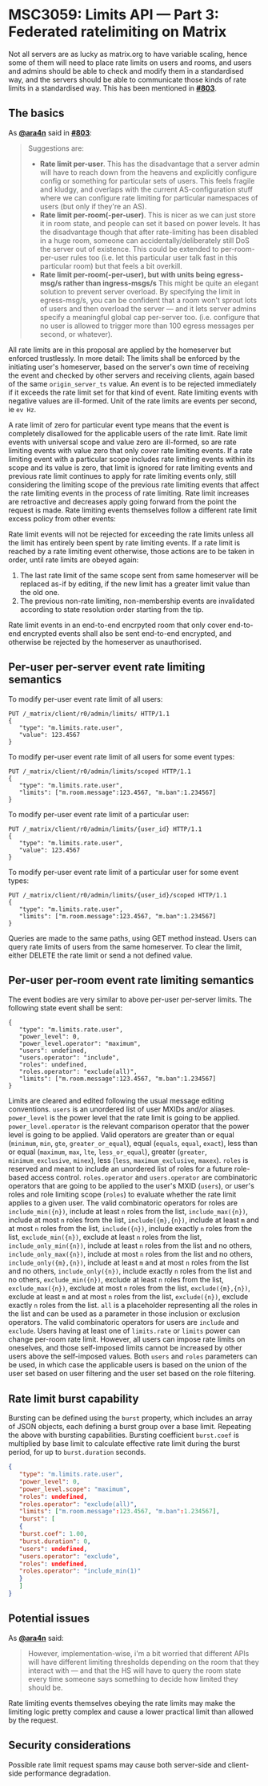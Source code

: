# MSC3059: Limits API — Part 3: Federated ratelimiting on Matrix

Not all servers are as lucky as matrix.org to have variable scaling,
hence some of them will need to place rate limits on users and rooms,
and users and admins should be able to check and modify them in a
standardised way, and the servers should be able to communicate those
kinds of rate limits in a standardised way. This has been mentioned
in **[#803](https://github.com/issues/803)**.

## The basics

As **[@ara4n](https://github.com/ara4n)** said in **[#803](https://github.com/issues/803)**:

> Suggestions are:
> 
>  * **Rate limit per-user**.  This has the disadvantage that a server admin will have to
>  reach down from the heavens and explicitly configure config or something for
>  particular sets of users. This feels fragile and kludgy, and overlaps with
>  the current AS-configuration stuff where we can configure rate limiting for particular
>  namespaces of users (but only if they're an AS).
>  * **Rate limit per-room(-per-user)**.  This is nicer as we can just store it in room state,
>  and people can set it based on power levels.  It has the disadvantage though that after
>  rate-limiting has been disabled in a huge room, someone can accidentally/deliberately
>  still DoS the server out of existence.  This could be extended to per-room-per-user rules
>  too  (i.e. let this particular user talk fast in this particular room) but that
>  feels a bit overkill.
>  * **Rate limit per-room(-per-user), but with units being egress-msg/s
>  rather than ingress-msgs/s** 
>  This might be quite an elegant solution to prevent server overload.  By specifying the limit
>  in egress-msg/s, you can be confident that a room won't sprout lots of users and then overload
>  the server — and it lets server admins specify a meaningful global cap per-server too. 
>   (i.e. configure that no user is allowed to trigger more than 100 egress messages
>   per second, or whatever).

All rate limits are in this proposal are applied by the homeserver but
enforced trustlessly. In more detail: The limits shall be enforced by
the initiating user's homeserver, based on the server's own time
of receiving the event and checked by other servers and receiving clients,
again based of the same `origin_server_ts` value. An event is to be
rejected immediately if it exceeds the rate limit set for that kind of event.
Rate limiting events with negative values are ill-formed. Unit of the rate
limits are events per second, ie `ev Hz`.

A rate limit of zero for particular event type means that the event is completely
disallowed for the applicable users of the rate limit. Rate limit events with
universal scope and value zero are ill-formed, so are rate limiting events with
value zero that only cover rate limiting events. If a rate limiting event with
a particular scope includes rate limiting events within its scope and its value
is zero, that limit is ignored for rate limiting events and previous rate limit
continues to apply for rate limiting events only, still considering the limiting
scope of the previous rate limiting events that affect the rate limiting events
in the process of rate limiting. Rate limit increases are retroactive
and decreases apply going forward from the point the request is made.
Rate limiting events themselves follow a different rate limit excess policy
from other events:

Rate limit events will not be rejected for exceeding the rate limits
unless all the limit has entirely been spent by rate limiting events. 
If a rate limit is reached by a rate limiting event otherwise, those
actions are to be taken in order, until rate limits are obeyed again:
1. The last rate limit of the same scope sent from same homeserver
will be replaced as-if by editing, if the new limit has a greater
limit value than the old one.
2. The previous non-rate limiting, non-membership events are
invalidated according to state resolution order starting from the tip.

Rate limit events in an end-to-end encrpyted room that only cover end-to-end
encrypted events shall also be sent end-to-end encrypted, and otherwise be
rejected by the homeserver as unauthorised.

## Per-user per-server event rate limiting semantics

To modify per-user event rate limit of all users:
```
PUT /_matrix/client/r0/admin/limits/ HTTP/1.1
{
   "type": "m.limits.rate.user",
   "value": 123.4567
}
```

To modify per-user event rate limit of all users for some event types:
```
PUT /_matrix/client/r0/admin/limits/scoped HTTP/1.1
{
   "type": "m.limits.rate.user",
   "limits": ["m.room.message":123.4567, "m.ban":1.234567]
}
```

To modify per-user event rate limit of a particular user:
```
PUT /_matrix/client/r0/admin/limits/{user_id} HTTP/1.1
{
   "type": "m.limits.rate.user",
   "value": 123.4567
}
```

To modify per-user event rate limit of a particular user for some event types:
```
PUT /_matrix/client/r0/admin/limits/{user_id}/scoped HTTP/1.1
{
   "type": "m.limits.rate.user",
   "limits": ["m.room.message":123.4567, "m.ban":1.234567]
}
```
Queries are made to the same paths, using GET method instead.
Users can query rate limits of users from the same homeserver.
To clear the limit, either DELETE the rate limit or send a 
not defined value. 

## Per-user per-room event rate limiting semantics

The event bodies are very similar to above per-user per-server limits.
The following state event shall be sent:

```
{
   "type": "m.limits.rate.user",
   "power_level": 0,
   "power_level.operator": "maximum",
   "users": undefined,
   "users.operator": "include",
   "roles": undefined,
   "roles.operator": "exclude(all)",
   "limits": ["m.room.message":123.4567, "m.ban":1.234567]
}
```

Limits are cleared and edited following the usual message editing conventions.
`users` is an unordered list of user MXIDs and/or aliases.
`power_level` is the power level that the rate limit is going to be applied.
`power_level.operator` is the relevant comparison operator that the power level
is going to be applied. Valid operators are greater than or equal (`minimum`,
`min`, `gte`, `greater_or_equal`), equal (`equals`, `equal`, `exact`), less than
or equal (`maximum`, `max`, `lte`, `less_or_equal`), greater (`greater`,
`minimum_exclusive`, `minex`), less (`less`, `maximum_exclusive`, `maxex`).
`roles` is reserved and meant to include an unordered list of roles for a future
role-based access control. `roles.operator` and `users.operator` are
combinatoric operators that are going to be applied to the user's MXID (`users`), or
user's roles and role limiting scope (`roles`) to evaluate whether the rate
limit applies to a given user. The valid combinatoric operators for roles are
`include_min({n})`, include at least `n` roles from the list,
`include_max({n})`, include at most `n` roles from the list, `include({m},{n})`,
include at least `m` and at most `n` roles from the list, `include({n})`,
include exactly `n` roles from the list, `exclude_min({n})`, exclude at least
`n` roles from the list, `include_only_min({n})`, include at least `n` roles
from the list and no others, `include_only_max({n})`, include at most `n` roles
from the list and no others, `include_only({m},{n})`, include at least `m`
and at most `n` roles from the list and no others, `include_only({n})`,
include exactly `n` roles from the list and no others, `exclude_min({n})`,
exclude at least `n` roles from the list, `exclude_max({n})`, exclude at
most `n` roles from the list, `exclude({m},{n})`, exclude at least `m`
and at most `n` roles from the list, `exclude({n})`, exclude exactly `n` roles
from the list. `all` is a placeholder representing all the roles in the list
and can be used as a parameter in those inclusion or exclusion operators.
The valid combinatoric operators for users are `include` and `exclude`.
Users having at least one of `limits.rate` or `limits` power can change
per-room rate limit.  However, all users can impose rate limits on oneselves,
and those self-imposed limits cannot be increased by other users above
the self-imposed values. Both `users` and `roles` parameters can be used,
in which case the applicable users is based on the union of the user set
based on user filtering and the user set based on the role filtering.

## Rate limit burst capability

Bursting can be defined using the `burst` property, which includes an array
of JSON objects, each defining a burst group over a base limit. Repeating
the above with bursting capabilities. Bursting coefficient `burst.coef` is
multiplied by base limit to calculate effective rate limit during the
burst period, for up to `burst.duration` seconds.

```json
{
   "type": "m.limits.rate.user",
   "power_level": 0,
   "power_level.scope": "maximum",
   "roles": undefined,
   "roles.operator": "exclude(all)",
   "limits": ["m.room.message":123.4567, "m.ban":1.234567],
   "burst": [
   {
   "burst.coef": 1.00,
   "burst.duration": 0,
   "users": undefined,
   "users.operator": "exclude",
   "roles": undefined,
   "roles.operator": "include_min(1)"
   }
   ]
}
```

## Potential issues

As **[@ara4n](https://github.com/ara4n)** said:

> However, implementation-wise, i'm a bit worried that different APIs will have
> different limiting thresholds depending on the room that they interact with 
> — and that the HS will have to query the room state every time someone says
> something to decide how limited they should be.

Rate limiting events themselves obeying the rate limits may make the limiting
logic pretty complex and cause a lower practical limit than allowed by the request.

## Security considerations

Possible rate limit request spams may cause both server-side and client-side
performance degradation.
